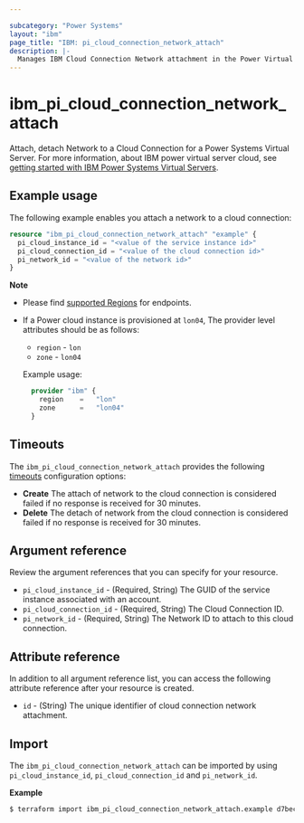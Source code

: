 ```yaml
---

subcategory: "Power Systems"
layout: "ibm"
page_title: "IBM: pi_cloud_connection_network_attach"
description: |-
  Manages IBM Cloud Connection Network attachment in the Power Virtual Server cloud.
---
```


# ibm_pi_cloud_connection_network_attach

Attach, detach Network to a Cloud Connection for a Power Systems Virtual Server. For more information, about IBM power virtual server cloud, see [getting started with IBM Power Systems Virtual Servers](https://cloud.ibm.com/docs/power-iaas?topic=power-iaas-getting-started).

## Example usage

The following example enables you attach a network to a cloud connection:

```terraform
resource "ibm_pi_cloud_connection_network_attach" "example" {
  pi_cloud_instance_id = "<value of the service instance id>"
  pi_cloud_connection_id = "<value of the cloud connection id>"
  pi_network_id = "<value of the network id>"
}
```

**Note**

* Please find [supported Regions](https://cloud.ibm.com/apidocs/power-cloud#endpoint) for endpoints.
* If a Power cloud instance is provisioned at `lon04`, The provider level attributes should be as follows:
  * `region` - `lon`
  * `zone` - `lon04`
  
  Example usage:
  
  ```terraform
    provider "ibm" {
      region    =   "lon"
      zone      =   "lon04"
    }
  ```
  
## Timeouts

The `ibm_pi_cloud_connection_network_attach` provides the following [timeouts](https://www.terraform.io/docs/language/resources/syntax.html) configuration options:

- **Create** The attach of network to the cloud connection is considered failed if no response is received for 30 minutes.
- **Delete** The detach of network from the cloud connection is considered failed if no response is received for 30 minutes.

## Argument reference

Review the argument references that you can specify for your resource. 

- `pi_cloud_instance_id` - (Required, String) The GUID of the service instance associated with an account.
- `pi_cloud_connection_id` - (Required, String) The Cloud Connection ID.
- `pi_network_id` - (Required, String) The Network ID to attach to this cloud connection.


## Attribute reference

In addition to all argument reference list, you can access the following attribute reference after your resource is created.

- `id` - (String) The unique identifier of cloud connection network attachment.

## Import

The `ibm_pi_cloud_connection_network_attach` can be imported by using `pi_cloud_instance_id`, `pi_cloud_connection_id` and `pi_network_id`.

**Example**

```sh
$ terraform import ibm_pi_cloud_connection_network_attach.example d7bec597-4726-451f-8a63-e62e6f19c32c/cea6651a-bc0a-4438-9f8a-a0770bbf3ebb/4726d7be-c597-4438-9f8a-cea6651abc0a
```
